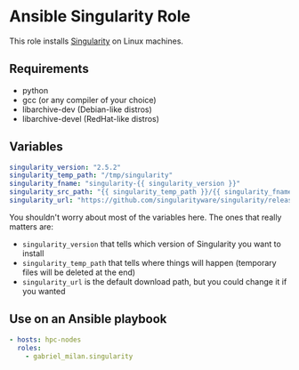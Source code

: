 # Ansible Singularity Role

This role installs [Singularity](https://singularity.lbl.gov/) on Linux machines.

## Requirements

* python
* gcc (or any compiler of your choice)
* libarchive-dev (Debian-like distros)
* libarchive-devel (RedHat-like distros)

## Variables

```yml
singularity_version: "2.5.2"
singularity_temp_path: "/tmp/singularity"
singularity_fname: "singularity-{{ singularity_version }}"
singularity_src_path: "{{ singularity_temp_path }}/{{ singularity_fname }}/"
singularity_url: "https://github.com/singularityware/singularity/releases/download/{{ singularity_version }}/{{ singularity_fname }}.tar.gz"
```

You shouldn't worry about most of the variables here. The ones that really matters are:

* `singularity_version` that tells which version of Singularity you want to install
* `singularity_temp_path` that tells where things will happen (temporary files will be deleted at the end)
* `singularity_url` is the default download path, but you could change it if you wanted

## Use on an Ansible playbook

```yml
- hosts: hpc-nodes
  roles:
    - gabriel_milan.singularity
```